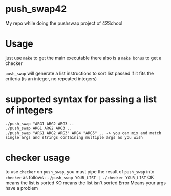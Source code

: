 # push_swap42
My repo while doing the pushswap project of 42School


# Usage
just use `make` to get the main executable
there also is a `make bonus` to get a checker

`push_swap` will generate a list instructions to sort list passed if it fits the criteria (is an integer, no repeated integers)

# supported syntax for passing a list of integers
```
./push_swap "ARG1 ARG2 ARG3 ..
./push_swap ARG1 ARG2 ARG3 ..
./push_swap "ARG1 ARG2 ARG3" ARG4 "ARG5" .. -> you can mix and match single args and strings containing multiple args as you wish
```
# checker usage

to use `checker` on `push_swap`, you must pipe the result of `push_swap` into `checker` as follows :
```./push_swap YOUR_LIST | ./checker YOUR_LIST```
OK means the list is sorted
KO means the list isn't sorted
Error Means your args have a problem
